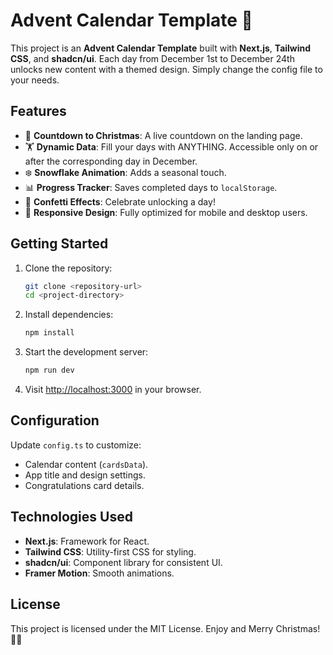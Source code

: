 # Advent Calendar Template 🎄

This project is an **Advent Calendar Template** built with **Next.js**, **Tailwind CSS**, and **shadcn/ui**. Each day from December 1st to December 24th unlocks new content with a themed design. Simply change the config file to your needs.

## Features

- 🎅 **Countdown to Christmas**: A live countdown on the landing page.
- 🏋️ **Dynamic Data**: Fill your days with ANYTHING. Accessible only on or after the corresponding day in December.
- ❄️ **Snowflake Animation**: Adds a seasonal touch.
- 📊 **Progress Tracker**: Saves completed days to `localStorage`.
- 🎉 **Confetti Effects**: Celebrate unlocking a day!
- 🎁 **Responsive Design**: Fully optimized for mobile and desktop users.

## Getting Started

1. Clone the repository:

   ```bash
   git clone <repository-url>
   cd <project-directory>
   ```

2. Install dependencies:

   ```bash
   npm install
   ```

3. Start the development server:

   ```bash
   npm run dev
   ```

4. Visit [http://localhost:3000](http://localhost:3000) in your browser.

## Configuration

Update `config.ts` to customize:

- Calendar content (`cardsData`).
- App title and design settings.
- Congratulations card details.

## Technologies Used

- **Next.js**: Framework for React.
- **Tailwind CSS**: Utility-first CSS for styling.
- **shadcn/ui**: Component library for consistent UI.
- **Framer Motion**: Smooth animations.

## License

This project is licensed under the MIT License. Enjoy and Merry Christmas! 🎄🎁
